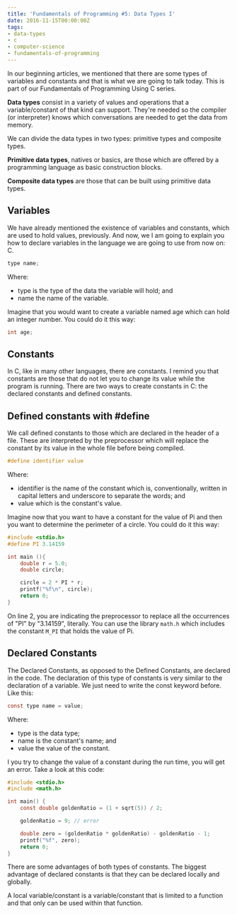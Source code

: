 ```yaml
---
title: 'Fundamentals of Programming #5: Data Types I'
date: 2016-11-15T00:00:00Z
tags:
- data-types
- c
- computer-science
- fundamentals-of-programming
---
```


In our beginning articles, we mentioned that there are some
types of variables and constants and that is what we are going to talk today.
This is part of our Fundamentals of Programming Using C series.

<!--more-->

**Data types** consist in a variety of values and operations that a
variable/constant of that kind can support. They're needed so the compiler (or
interpreter) knows which conversations are needed to get the data from memory.

We can divide the data types in two types: primitive types and composite types.

**Primitive data types**, natives or basics, are those which are offered by a
programming language as basic construction blocks.

**Composite data types** are those that can be built using primitive data types.

## Variables

We have already mentioned the existence of variables and constants, which are
used to hold values, previously. And now, we I am going to explain you how to
declare variables in the language we are going to use from now on: C.

```c
type name;
```

Where:

* type is the type of the data the variable will hold; and
* name the name of the variable.

Imagine that you would want to create a variable named age which can hold an
integer number. You could do it this way:

```c
int age;
```

## Constants

In C, like in many other languages, there are constants. I remind you that
constants are those that do not let you to change its value while the program is
running. There are two ways to create constants in C: the declared constants and
defined constants.

## Defined constants with #define

We call defined constants to those which are declared in the header of a file.
These are interpreted by the preprocessor which will replace the constant by its
value in the whole file before being compiled.

```c
#define identifier value
```

Where:

* identifier is the name of the constant which is, conventionally, written in
capital letters and underscore to separate the words; and
* value which is the constant's value.

Imagine now that you want to have a constant for the value of Pi and then you
want to determine the perimeter of a circle. You could do it this way:

```c
#include <stdio.h>
#define PI 3.14159

int main (){
    double r = 5.0;              
    double circle;

    circle = 2 * PI * r;      
    printf("%f\n", circle);
    return 0;
}
```

On line 2, you are indicating the preprocessor to replace all the occurrences of "PI" by "3.14159", literally.  You can use the library `math.h` which includes the constant `M_PI` that holds the value of Pi.

## Declared Constants

The Declared Constants, as opposed to the Defined Constants, are declared in the code. The declaration of this type of constants is very similar to the declaration of a variable. We just need to write the const keyword before. Like this:

```c
const type name = value;
```

Where:

* type is the data type;
* name is the constant's name; and
* value the value of the constant.

I you try to change the value of a constant during the run time, you will get an error. Take a look at this code:

```c
#include <stdio.h>
#include <math.h>

int main() {
    const double goldenRatio = (1 + sqrt(5)) / 2;

    goldenRatio = 9; // error

    double zero = (goldenRatio * goldenRatio) - goldenRatio - 1;
    printf("%f", zero);
    return 0;
}
```

There are some advantages of both types of constants. The biggest advantage of declared constants is that they can be declared locally and globally.

A local variable/constant is a variable/constant that is limited to a function and that only can be used within that function.
